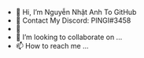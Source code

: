 - 👋 Hi, I’m Nguyễn Nhật Anh To GitHub
- 👀 Contact My Discord: PINGI#3458
- 🌱 
- 💞️ I’m looking to collaborate on ...
- 📫 How to reach me ...

<!---
anhit2005/anhit2005 is a ✨ special ✨ repository because its `README.md` (this file) appears on your GitHub profile.
You can click the Preview link to take a look at your changes.
--->
